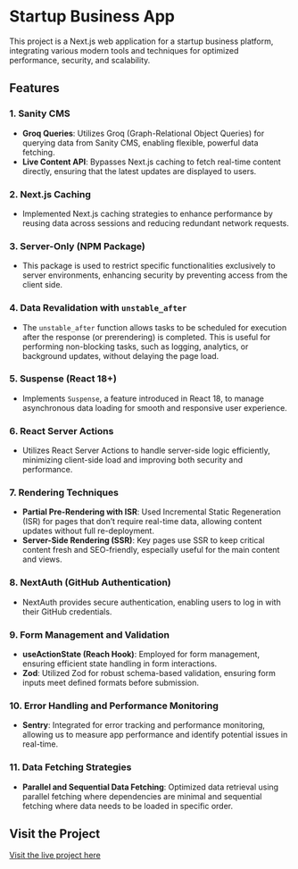 # Startup Business App

This project is a Next.js web application for a startup business platform, integrating various modern tools and techniques for optimized performance, security, and scalability.

## Features

### 1. **Sanity CMS**
   - **Groq Queries**: Utilizes Groq (Graph-Relational Object Queries) for querying data from Sanity CMS, enabling flexible, powerful data fetching.
   - **Live Content API**: Bypasses Next.js caching to fetch real-time content directly, ensuring that the latest updates are displayed to users.

### 2. **Next.js Caching**
   - Implemented Next.js caching strategies to enhance performance by reusing data across sessions and reducing redundant network requests.

### 3. **Server-Only (NPM Package)**
   - This package is used to restrict specific functionalities exclusively to server environments, enhancing security by preventing access from the client side.

### 4. **Data Revalidation with `unstable_after`**
   - The `unstable_after` function allows tasks to be scheduled for execution after the response (or prerendering) is completed. This is useful for performing non-blocking tasks, such as logging, analytics, or background updates, without delaying the page load.

### 5. **Suspense (React 18+)**
   - Implements `Suspense`, a feature introduced in React 18, to manage asynchronous data loading for smooth and responsive user experience.

### 6. **React Server Actions**
   - Utilizes React Server Actions to handle server-side logic efficiently, minimizing client-side load and improving both security and performance.

### 7. **Rendering Techniques**
   - **Partial Pre-Rendering with ISR**: Used Incremental Static Regeneration (ISR) for pages that don’t require real-time data, allowing content updates without full re-deployment.
   - **Server-Side Rendering (SSR)**: Key pages use SSR to keep critical content fresh and SEO-friendly, especially useful for the main content and views.

### 8. **NextAuth (GitHub Authentication)**
   - NextAuth provides secure authentication, enabling users to log in with their GitHub credentials.

### 9. **Form Management and Validation**
   - **useActionState (Reach Hook)**: Employed for form management, ensuring efficient state handling in form interactions.
   - **Zod**: Utilized Zod for robust schema-based validation, ensuring form inputs meet defined formats before submission.

### 10. **Error Handling and Performance Monitoring**
   - **Sentry**: Integrated for error tracking and performance monitoring, allowing us to measure app performance and identify potential issues in real-time.

### 11. **Data Fetching Strategies**
   - **Parallel and Sequential Data Fetching**: Optimized data retrieval using parallel fetching where dependencies are minimal and sequential fetching where data needs to be loaded in specific order.

## Visit the Project
[Visit the live project here](https://ycdirectory-startup-business-website.vercel.app/)
